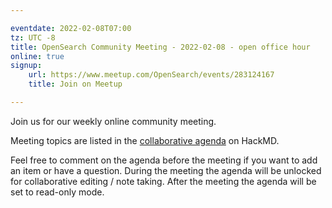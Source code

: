 ```yaml
---

eventdate: 2022-02-08T07:00
tz: UTC -8
title: OpenSearch Community Meeting - 2022-02-08 - open office hour
online: true
signup:
    url: https://www.meetup.com/OpenSearch/events/283124167
    title: Join on Meetup

---
```


Join us for our weekly online community meeting.

Meeting topics are listed in the [collaborative agenda](https://hackmd.io/@HmdZWaVnQU6M8icdvC5TwQ/rkCQ17IhF) on HackMD.

Feel free to comment on the agenda before the meeting if you want to add an item or have a question.
During the meeting the agenda will be unlocked for collaborative editing / note taking. After the meeting the agenda will be set to read-only mode.
